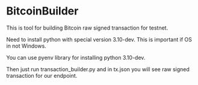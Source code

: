 # BitcoinBuilder

This is tool for building Bitcoin raw signed transaction for testnet.

Need to install python with special version 3.10-dev. This is important if OS in not Windows.

You can use pyenv library for installing python 3.10-dev.

Then just run transaction_builder.py and in tx.json you will see raw signed transaction for our endpoint.